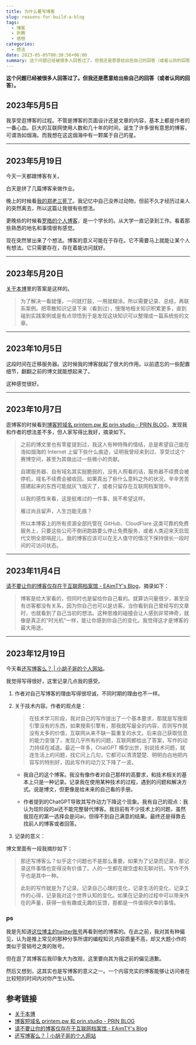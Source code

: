```yaml
---
title: 为什么要写博客
slug: reasons-for-build-a-blog
tags:
  - 博客
  - 折腾
  - 感想
categories:
  - 想法
date: 2023-05-05T00:38:56+08:00
summary: 这个问题已经被很多人回答过了。但我还是愿意给出些自己的回答（或者认同的回答）。
---
```

**这个问题已经被很多人回答过了。但我还是愿意给出些自己的回答（或者认同的回答）。**

## 2023年5月5日
我享受逛博客的过程。不管是博客的页面设计还是文章的内容，基本上都是作者的一番心血。巨大的互联网使用人数和几十年的时间，诞生了许多很有意思的博客，可谓浩如烟海。而我想在这这烟海中有一颗属于自己的星。

---

## 2023年5月19日
今天一天都跟博客有关。

白天是拼了几篇博客来做作业。

晚上的时候看[我的郑老三死了](https://soulogic.com/item/3294)。我记忆中自己没养过动物，但前不久才经历过亲人的突然离去，所以这篇让我很有些想法。

更晚些的时候看[罗皓的个人博客](https://rehoni.github.io/cn/)，是一个学长的。从大学一直记录到工作。看着那些熟悉的地名和事情很有感觉。

现在突然冒出来了个想法。博客的意义可能在于存在。它不需要马上就能让某个人有想法。它只需要存在，存在着能访问就好。

---

## 2023年5月20日
[关于本博](https://plantegg.github.io/2117/06/07/%E5%85%B3%E4%BA%8E%E6%9C%AC%E5%8D%9A/)里的答案是这样的。

>为了解决一看就懂，一问就打鼓，一用就糊涂。所以需要记录、总结，再联系案例。把零散知识记录下来（看到过），慢慢地相关知识积累更多，直到碰到实践案例或是有点领悟到于是发现这块知识可以整理成一篇系统些的文章。

---

## 2023年10月5日
这段时间在迁移服务器。这时候我的博客就起了很大的作用。以前遗忘的一些配置细节，翻翻之前的博文就能想起来了。

这种感觉很好。

---

## 2023年10月7日
逛博客的时候看到[博客短域名 printem.pw 和 prin.studio - PRIN BLOG](https://prin.pw/short-domain-name-for-blog/)，发现我和作者的想法差不多，但人家写得比我好，摘录如下。


>之前的博文里也有零星提到过，我这人有种特殊的情结，总是希望自己能在浩如烟海的 Internet 上留下些什么痕迹，证明我曾经来到过、享受过这个赛博空间，甚至为其做出过一些微小的贡献。
>
>自建服务器、自有域名其实挺脆弱的，没有人照看的话，服务器不续费会被停机，域名不续费会被收回。如果真出了些什么意料之外的状况，辛辛苦苦搭建起来的东西可能就灰飞烟灭了，或者只留存在互联网档案馆中。
>
>以我的感性来看，这是挺难过的一件事，我不希望这样。
>
>雁过尚且留声，人生岂能无痕？
>
>所以本博客上的所有资源全部托管在 GitHub、CloudFlare 这类可靠的免费服务上，只要这些公司不倒闭跑路要么停止免费服务，或者人类迎来天启现代文明全部嗝屁儿，我的博客应该可以在无人值守的情况下保持很长一段时间的可访问状态。

---

## 2023年11月4日
[请不要让你的博客仅存在于互联网档案馆 - EAimTY's Blog](https://www.eaimty.com/2020/do-not-let-your-blog-exist-only-in-the-internet-archive/)，摘录如下：

> 博客是给大家看的，但同时也是留给你自己看的。就算访问量很少，甚至没有访客都没有关系，因为你自己也可以是访客。当你看到自己曾经写的文章时，也就看到了自己当初的想法。这种思维的碰撞会让人感到非常神奇，就像是真正的“时光机”一样，能让你感到你自己的变化。我觉得这才是博客的最大用途。

---

## 2023年12月19日
今天看[还写博客么？ | 小胡子哥的个人网站](https://www.barretlee.com/blog/2023/06/26/blog-writer/)。

我觉得写得很好，这里记录几点我的感受。

1. 作者对自己写博客的理由写得很坦诚，不同时期的理由也不一样。

2. 关于技术内容。作者的观点是：
  
   > 在技术学习阶段，我对自己的写作提出了一个基本要求，那就是写搜索引擎没有的东西，如果搜索引擎有，那我就写最全的内容，否则写作就没有太多的价值，互联网从来不缺一篇重复的水文。后来自己获取信息的能力变强了，发现几乎所有的问题，互联网都给出了答案，写作的动力持续在减退。最近一年多，ChatGPT 横空出世，别说技术问题，就连生活上的问题，找它问上几句，它都可以清清楚楚、明明白白地把内容写的特别好，因此写作的动力又下降了一波。

   - 我自己的这个博客。我没有像作者对自己那样的高要求，和技术相关的基本上只是一种记录。记录我在使用某种技术的过程，遇到的问题和解决方式。说是博文，但更像是给未来的自己看的手册。

   - 作者提到的ChatGPT导致其写作动力下降这个现象。我有自己的观点：我认为现阶段的ai还不能完整替代博客。我目前有不少技术上的问题，虽然我现在的第一选择会是问ai，但得不到自己满意的结果。最终还是得靠去找前人的博客或者回答。

3. 记录的意义：

  博文里面有一段我摘抄如下：

  > 那还写博客么？似乎这个问题也不是那么重要。如果为了记录而记录，那记录这件事情也变得没有价值了。人的一生都在跟空虚和无聊对抗，写作不外乎也是其中一种。
  >
  >此刻的写作就是为了记录。记录自己心理的变化，记录生活的变化，记录工作的心得，记录我对这个世界认知的变化。如果在记录的过程中可以带来外在的声量，获得一些有趣或无趣的反馈，那都是一件值得庆幸的事情。

### ps
我是先知道[这位博主的twitter账号](https://twitter.com/barret_china)再看到他的博客的。在此之前，我对其有种偏见，认为是推上常见的那种分享所谓的编程知识,内容质量不高，却又大题小作的类似于营销号之类的账号。

但在逛了其博客后我印象大为改观，这里要向其为我之前的偏见道歉。

然后又想到，这其实也是写博客的意义之一。一个内容充实的博客能够让访问者在比较短的时间内对你产生认知。

## 参考链接
- [关于本博](https://plantegg.github.io/2117/06/07/%E5%85%B3%E4%BA%8E%E6%9C%AC%E5%8D%9A/)
- [博客短域名 printem.pw 和 prin.studio - PRIN BLOG](https://prin.pw/short-domain-name-for-blog/)
- [请不要让你的博客仅存在于互联网档案馆 - EAimTY's Blog](https://www.eaimty.com/2020/do-not-let-your-blog-exist-only-in-the-internet-archive/)
- [还写博客么？ | 小胡子哥的个人网站](https://www.barretlee.com/blog/2023/06/26/blog-writer/)